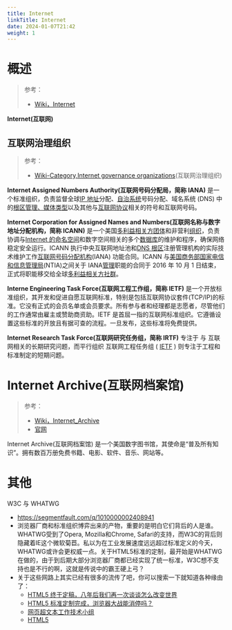 ```yaml
---
title: Internet
linkTitle: Internet
date: 2024-01-07T21:42
weight: 1
---
```


# 概述

> 参考：
>
> - [Wiki，Internet](https://en.wikipedia.org/wiki/Internet)

**Internet(互联网)**

## 互联网治理组织

> 参考：
>
> - [Wiki-Category,Internet governance organizations](https://en.wikipedia.org/wiki/Category:Internet_governance_organizations)(互联网治理组织)

**Internet Assigned Numbers Authority(互联网号码分配局，简称 IANA)** 是一个标准组织，负责监督全球[IP 地址](https://en.wikipedia.org/wiki/IP_address)分配、[自治系统](<https://en.wikipedia.org/wiki/Autonomous_system_(Internet)>)号码分配、域名系统 (DNS) 中的[根区管理、](https://en.wikipedia.org/wiki/DNS_root_zone)[媒体类型](https://en.wikipedia.org/wiki/Internet_media_type)以及其他与[互联网协议](https://en.wikipedia.org/wiki/Internet_Protocol)相关的符号和互联网号码。

**Internet Corporation for Assigned Names and Numbers(互联网名称与数字地址分配机构，简称 ICANN)** 是一个美国[多利益相关方团体](https://en.wikipedia.org/wiki/Multistakeholder_governance)和非营利[组织](https://en.wikipedia.org/wiki/Nonprofit_organization)，负责协调与[Internet 的](https://en.wikipedia.org/wiki/Internet)[命名空间](https://en.wikipedia.org/wiki/Namespace)和数字空间相关的多个[数据库](https://en.wikipedia.org/wiki/Database)的维护和程序，确保网络稳定安全运行。ICANN 执行中央互联网地址池和[DNS 根区](https://en.wikipedia.org/wiki/DNS_root_zone)注册管理机构的实际技术维护工作[互联网号码分配机构](https://en.wikipedia.org/wiki/Internet_Assigned_Numbers_Authority)(IANA) 功能合同。ICANN 与[美国商务部](https://en.wikipedia.org/wiki/United_States_Department_of_Commerce)[国家电信和信息管理局](https://en.wikipedia.org/wiki/National_Telecommunications_and_Information_Administration)(NTIA)之间关于 IANA[管理](https://en.wikipedia.org/wiki/Stewardship)职能的合同于 2016 年 10 月 1 日结束，正式将职能移交给全球[多利益相关方社群](https://en.wikipedia.org/wiki/Multistakeholder_governance)。

**Interne Engineering Task Force(互联网工程工作组，简称 IETF)** 是一个开放标准组织，其开发和促进自愿互联网标准，特别是包括互联网协议套件(TCP/IP)的标准。它没有正式的会员名单或会员要求。所有参与者和经理都是志愿者，尽管他们的工作通常由雇主或赞助商资助。IETF 是首屈一指的互联网标准组织。它遵循设置这些标准的开放且有据可查的流程。一旦发布，这些标准将免费提供。

**Internet Research Task Force(互联网研究任务组，简称 IRTF)** 专注于 与 互联网相关的长期研究问题，而平行组织 互联网工程任务组 ( [IETF](https://ietf.org/) ) 则专注于工程和标准制定的短期问题。

# Internet Archive(互联网档案馆)

> 参考：
>
> - [Wiki，Internet_Archive](https://en.wikipedia.org/wiki/Internet_Archive)
> - [官网](https://archive.org/)

Internet Archive(互联网档案馆) 是一个美国数字图书馆，其使命是“普及所有知识”。拥有数百万册免费书籍、电影、软件、音乐、网站等。

# 其他

W3C 与 WHATWG

- https://segmentfault.com/q/1010000002408941
- 浏览器厂商和标准组织博弈出来的产物，重要的是明白它们背后的人是谁。WHATWG受到了Opera, Mozilla和Chrome, Safari的支持，而W3C的背后则隐藏着IE这个微软菊苣。私以为在工业发展速度远远超过标准定义的今天，WHATWG或许会更权威一点。关于HTML5标准的定制，最开始是WHATWG在做的，由于到后期大部分浏览器厂商都已经实现了统一标准，W3C想不支持也是不行的啊，这就是传说中的霸王硬上弓？
- 关于这些网路上其实已经有很多的流传了吧，你可以搜索一下就知道各种缘由了：
  - [HTML5 终于定稿，八年后我们再一次谈谈怎么改变世界](http://news.html5tricks.com/html5-finally-complete.html)
  - [HTML5 标准定制完成，浏览器大战能消停吗？](http://www.codeceo.com/article/html5-done-broswer-fighting.html)
  - [网页超文本工作技术小组](http://zh.wikipedia.org/wiki/%E7%B6%B2%E9%A0%81%E8%B6%85%E6%96%87%E6%9C%AC%E6%8A%80%E8%A1%93%E5%B7%A5%E4%BD%9C%E5%B0%8F%E7%B5%84)
  - [HTML5](http://zh.wikipedia.org/wiki/HTML5)